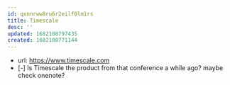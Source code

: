 ```yaml
---
id: qxnnrww8ru6r2eilf0lm1rs
title: Timescale
desc: ''
updated: 1682108797435
created: 1682108771144
---
```


- url: https://www.timescale.com
- [-] Is Timescale the product from that conference a while ago? maybe check onenote?
